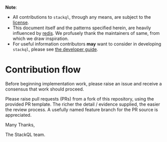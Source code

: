 **Note**: 

- All contributions to `stackql`, through any means, are subject to the [license](/LICENSE). 
- This document itself and the patterns specified herein, are heavily influenced by [redis](https://github.com/redis/redis). We profusely thank the maintainers of same, from which we draw inspiration.
- For useful information contributors **may** want to consider in developing `stackql`, please see [the developer guide](/docs/developer_guide.md).

# Contribution flow

Before beginning implementation work, please raise an issue and receive a consensus that work should proceed.

Please raise pull requests (PRs) from a fork of this repository, using the provided PR template.  The richer the detail / evidence supplied, the easier the review process.  A usefully named feature branch for the PR source is appreciated.

Many Thanks,

The StackQL team.
